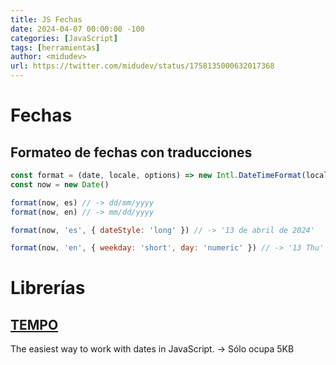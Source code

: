 ```yaml
---
title: JS Fechas
date: 2024-04-07 00:00:00 -100
categories: [JavaScript]
tags: [herramientas]
author: <midudev>
url: https://twitter.com/midudev/status/1758135000632017368
---
```


# Fechas

## Formateo de fechas con traducciones

```javascript
const format = (date, locale, options) => new Intl.DateTimeFormat(locale, options).format(date)
const now = new Date()

format(now, es) // -> dd/mm/yyyy
format(now, en) // -> mm/dd/yyyy

format(now, 'es', { dateStyle: 'long' }) // -> '13 de abril de 2024'

format(now, 'en', { weekday: 'short', day: 'numeric' }) // -> '13 Thu'
```

# Librerías

## [TEMPO](https://tempo.formkit.com/)
The easiest way to work with dates in JavaScript. -> Sólo ocupa 5KB